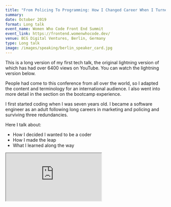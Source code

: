 ```yaml
---
title: "From Policing To Programming: How I Changed Career When I Turned 40"
summary: 
date: October 2019
format: Long talk
event_name: Women Who Code Front End Summit
event_link: https://frontend.womenwhocode.dev/
venue: BCG Digital Ventures, Berlin, Germany
type: Long talk
image: /images/speaking/berlin_speaker_card.jpg
---
```


This is a long version of my first tech talk, the original lightning version of which has had over 6400 views on YouTube.  You can watch the lightning version below.

People had come to this conference from all over the world, so I adapted the content and terminology for an international audience.  I also went into more detail in the section on the bootcamp experience.

I first started coding when I was seven years old.  I became a software engineer as an adult following long careers in marketing and policing and surviving three redundancies.

Here I talk about:

* How I decided I wanted to be a coder
* How I made the leap
* What I learned along the way

<div class="embed-responsive embed-responsive-16by9">
  <iframe class="embed-responsive-item" src="https://www.youtube.com/embed/Bghs_OyTbrE" allowfullscreen></iframe>
</div><br/>

